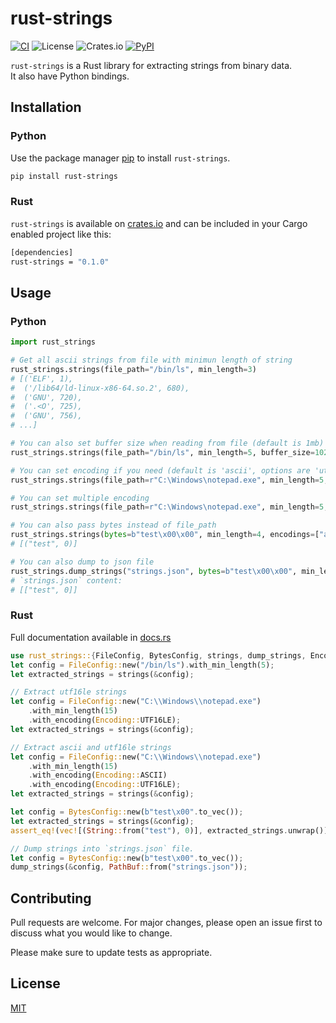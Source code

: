 # rust-strings

[![CI](https://github.com/iddohau/rust-strings/workflows/Rust%20Lint%20%26%20Test/badge.svg?branch=main)](https://github.com/iddohau/rust-strings/actions?query=branch=main)
![License](https://img.shields.io/github/license/iddohau/rust-strings)
![Crates.io](https://img.shields.io/crates/v/rust-strings)
[![PyPI](https://img.shields.io/pypi/v/rust-strings.svg)](https://pypi.org/project/rust-strings)

`rust-strings` is a Rust library for extracting strings from binary data. \
It also have Python bindings.

## Installation

### Python

Use the package manager [pip](https://pip.pypa.io/en/stable/) to install `rust-strings`.

```bash
pip install rust-strings
```

### Rust

`rust-strings` is available on [crates.io](https://crates.io/crates/rust-strings) and can be included in your Cargo enabled project like this:

```bash
[dependencies]
rust-strings = "0.1.0"
```

## Usage

### Python

```python
import rust_strings

# Get all ascii strings from file with minimun length of string
rust_strings.strings(file_path="/bin/ls", min_length=3)
# [('ELF', 1),
#  ('/lib64/ld-linux-x86-64.so.2', 680),
#  ('GNU', 720),
#  ('.<O', 725),
#  ('GNU', 756),
# ...]

# You can also set buffer size when reading from file (default is 1mb)
rust_strings.strings(file_path="/bin/ls", min_length=5, buffer_size=1024)

# You can set encoding if you need (default is 'ascii', options are 'utf-16le', 'utf-16be')
rust_strings.strings(file_path=r"C:\Windows\notepad.exe", min_length=5, encodings=["utf-16le"])

# You can set multiple encoding
rust_strings.strings(file_path=r"C:\Windows\notepad.exe", min_length=5, encodings=["ascii", "utf-16le"])

# You can also pass bytes instead of file_path
rust_strings.strings(bytes=b"test\x00\x00", min_length=4, encodings=["ascii"])
# [("test", 0)]

# You can also dump to json file
rust_strings.dump_strings("strings.json", bytes=b"test\x00\x00", min_length=4, encodings=["ascii"])
# `strings.json` content:
# [["test", 0]]
```

### Rust

Full documentation available in [docs.rs](https://docs.rs/rust-strings)

```rust
use rust_strings::{FileConfig, BytesConfig, strings, dump_strings, Encoding};
let config = FileConfig::new("/bin/ls").with_min_length(5);
let extracted_strings = strings(&config);

// Extract utf16le strings
let config = FileConfig::new("C:\\Windows\\notepad.exe")
    .with_min_length(15)
    .with_encoding(Encoding::UTF16LE);
let extracted_strings = strings(&config);

// Extract ascii and utf16le strings
let config = FileConfig::new("C:\\Windows\\notepad.exe")
    .with_min_length(15)
    .with_encoding(Encoding::ASCII)
    .with_encoding(Encoding::UTF16LE);
let extracted_strings = strings(&config);

let config = BytesConfig::new(b"test\x00".to_vec());
let extracted_strings = strings(&config);
assert_eq!(vec![(String::from("test"), 0)], extracted_strings.unwrap());

// Dump strings into `strings.json` file.
let config = BytesConfig::new(b"test\x00".to_vec());
dump_strings(&config, PathBuf::from("strings.json"));
```

## Contributing
Pull requests are welcome. For major changes, please open an issue first to discuss what you would like to change.

Please make sure to update tests as appropriate.

## License
[MIT](https://choosealicense.com/licenses/mit/)
